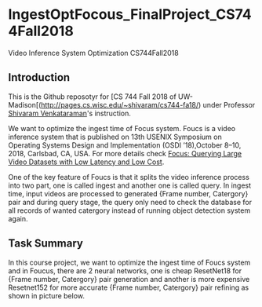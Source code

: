 # IngestOptFocous_FinalProject_CS744Fall2018
Video Inference System Optimization CS744Fall2018

## Introduction

This is the Github reposotyr for [CS 744 Fall 2018 of UW-Madison[(http://pages.cs.wisc.edu/~shivaram/cs744-fa18/) under Professor [Shivaram Venkataraman](http://shivaram.org/)'s instruction.

We want to optimize the ingest time of Focus system. Foucs is a video inference system that is published on 13th USENIX Symposium on Operating Systems Design and Implementation (OSDI ’18),October 8–10, 2018, Carlsbad, CA, USA. For more details check [Focus: Querying Large Video Datasets with Low Latency and Low Cost](https://www.usenix.org/conference/osdi18/presentation/hsieh). 

One of the key feature of Foucs is that it splits the video inference process into two part, one is called ingest and another one is called query. In ingest time, input videos are processed to generated {Frame number, Catergory} pair and during query stage, the query only need to check the database for all records of wanted catergory instead of running object detection system again. 

## Task Summary

In this course project, we want to optimize the ingest time of Foucs system and in Foucus, there are 2 neural networks, one is cheap ResetNet18 for {Frame number, Catergory} pair generation and another is more expensive Resetnet152 for more accurate {Frame number, Catergory} pair refining as shown in picture below.


